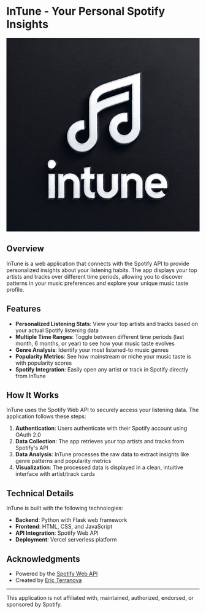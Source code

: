 # InTune - Your Personal Spotify Insights

![InTune Logo](intune/static/images/intune-full.png)

## Overview

InTune is a web application that connects with the Spotify API to provide personalized insights about your listening habits. The app displays your top artists and tracks over different time periods, allowing you to discover patterns in your music preferences and explore your unique music taste profile.

## Features

- **Personalized Listening Stats**: View your top artists and tracks based on your actual Spotify listening data
- **Multiple Time Ranges**: Toggle between different time periods (last month, 6 months, or year) to see how your music taste evolves
- **Genre Analysis**: Identify your most listened-to music genres
- **Popularity Metrics**: See how mainstream or niche your music taste is with popularity scores
- **Spotify Integration**: Easily open any artist or track in Spotify directly from InTune

## How It Works

InTune uses the Spotify Web API to securely access your listening data. The application follows these steps:

1. **Authentication**: Users authenticate with their Spotify account using OAuth 2.0
2. **Data Collection**: The app retrieves your top artists and tracks from Spotify's API
3. **Data Analysis**: InTune processes the raw data to extract insights like genre patterns and popularity metrics
4. **Visualization**: The processed data is displayed in a clean, intuitive interface with artist/track cards

## Technical Details

InTune is built with the following technologies:

- **Backend**: Python with Flask web framework
- **Frontend**: HTML, CSS, and JavaScript
- **API Integration**: Spotify Web API
- **Deployment**: Vercel serverless platform

## Acknowledgments

- Powered by the [Spotify Web API](https://developer.spotify.com/documentation/web-api/)
- Created by [Eric Terranova](https://www.ericterranova.com)

---

This application is not affiliated with, maintained, authorized, endorsed, or sponsored by Spotify.

